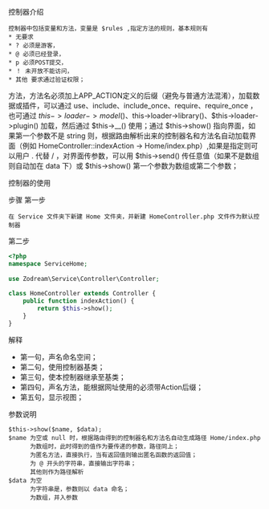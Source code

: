 
控制器介绍

    控制器中包括变量和方法，变量是 $rules ,指定方法的规则，基本规则有 
    * 无要求 
    * ? 必须是游客， 
    * @ 必须已经登录， 
    * p 必须POST提交， 
    * ！ 未开放不能访问， 
    * 其他 要求通过验证权限；
方法，方法名必须加上APP_ACTION定义的后缀（避免与普通方法混淆），加载数据或插件，可以通过    use、include、include_once、require、require_once ，
也可通过 $this->loader->model()、$this->loader->library()、$this->loader->plugin()    加载，然后通过 $this->__() 使用；通过 $this->show() 指向界面，如果第一个参数不是 string 则，根据路由解析出来的控制器名和方法名自动加载界面（例如 HomeController::indexAction    -> Home/index.php）,如果是指定则可以用户 . 代替 / ，对界面传参数，可以用 $this->send() 传任意值（如果不是数组则自动加在 data 下）或 $this->show() 第一个参数为数组或第二个参数；   

控制器的使用


步骤
第一步

    在 Service 文件夹下新建 Home 文件夹，并新建 HomeController.php 文件作为默认控制器
    

第二步

```php
<?php
namespace ServiceHome;
 
use Zodream\Service\Controller\Controller;
 
class HomeController extends Controller {
    public function indexAction() {
        return $this->show();
    }
}
```
解释
* 第一句，声名命名空间；
* 第二句，使用控制器基类；
* 第三句，使本控制器继承至基类；
* 第四句，声名方法，能根据网址使用的必须带Action后缀；
* 第五句，显示视图；


参数说明
    
    $this->show($name, $data);
    $name 为空或 null 时，根据路由得到的控制器名和方法名自动生成路径 Home/index.php
          为数组时，此时得到的值作为要传递的参数，路径同上；
          为匿名方法，直接执行，当有返回值则输出匿名函数的返回值；
          为 @ 开头的字符串，直接输出字符串；
          其他则作为路径解析
    $data 为空
          为字符串是，参数则以 data 命名；
          为数组，并入参数
